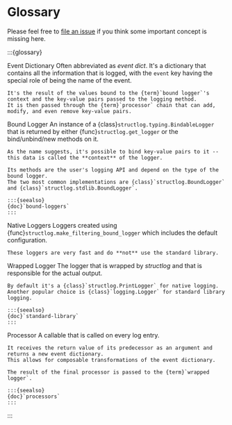 # Glossary

Please feel free to [file an issue](https://github.com/hynek/structlog/issues) if you think some important concept is missing here.

:::{glossary}

Event Dictionary
    Often abbreviated as *event dict*.
    It's a dictionary that contains all the information that is logged, with the `event` key having the special role of being the name of the event.

    It's the result of the values bound to the {term}`bound logger`'s context and the key-value pairs passed to the logging method.
    It is then passed through the {term}`processor` chain that can add, modify, and even remove key-value pairs.

Bound Logger
    An instance of a {class}`structlog.typing.BindableLogger` that is returned by either {func}`structlog.get_logger` or the bind/unbind/new methods on it.

    As the name suggests, it's possible to bind key-value pairs to it -- this data is called the **context** of the logger.

    Its methods are the user's logging API and depend on the type of the bound logger.
    The two most common implementations are {class}`structlog.BoundLogger` and {class}`structlog.stdlib.BoundLogger`.

    :::{seealso}
    {doc}`bound-loggers`
    :::

Native Loggers
    Loggers created using {func}`structlog.make_filtering_bound_logger` which includes the default configuration.

    These loggers are very fast and do **not** use the standard library.

Wrapped Logger
    The logger that is wrapped by *structlog* and that is responsible for the actual output.

    By default it's a {class}`structlog.PrintLogger` for native logging.
    Another popular choice is {class}`logging.Logger` for standard library logging.

    :::{seealso}
    {doc}`standard-library`
    :::

Processor
    A callable that is called on every log entry.

    It receives the return value of its predecessor as an argument and returns a new event dictionary.
    This allows for composable transformations of the event dictionary.

    The result of the final processor is passed to the {term}`wrapped logger`.

    :::{seealso}
    {doc}`processors`
    :::

:::
